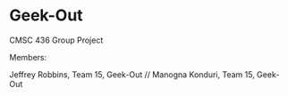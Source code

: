 # Geek-Out
CMSC 436 Group Project

Members:

Jeffrey Robbins, Team 15, Geek-Out //
Manogna Konduri, Team 15, Geek-Out
